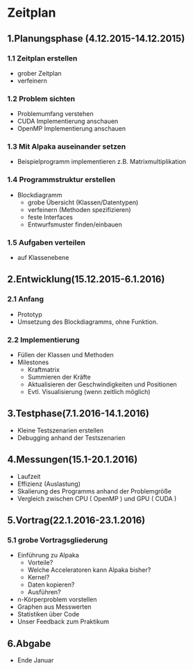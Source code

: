 # Zeitplan

## 1.Planungsphase (4.12.2015-14.12.2015)
### 1.1 Zeitplan erstellen
- grober Zeitplan
- verfeinern
### 1.2 Problem sichten
- Problemumfang verstehen
- CUDA Implementierung anschauen
- OpenMP Implementierung anschauen
### 1.3 Mit Alpaka auseinander setzen
- Beispielprogramm implementieren z.B. Matrixmultiplikation
### 1.4 Programmstruktur erstellen
- Blockdiagramm
    - grobe Übersicht (Klassen/Datentypen)
    - verfeinern (Methoden spezifizieren)
    - feste Interfaces
    - Entwurfsmuster finden/einbauen
### 1.5 Aufgaben verteilen
- auf Klassenebene
## 2.Entwicklung(15.12.2015-6.1.2016)
### 2.1 Anfang
- Prototyp
- Umsetzung des Blockdiagramms, ohne Funktion.
### 2.2 Implementierung
- Füllen der Klassen und Methoden
- Milestones
    - Kraftmatrix
    - Summieren der Kräfte
    - Aktualisieren der Geschwindigkeiten und Positionen
    - Evtl. Visualisierung (wenn zeitlich möglich)
## 3.Testphase(7.1.2016-14.1.2016)
- Kleine Testszenarien erstellen
- Debugging anhand der Testszenarien
## 4.Messungen(15.1-20.1.2016)
- Laufzeit
- Effizienz (Auslastung)
- Skalierung des Programms anhand der Problemgröße
- Vergleich zwischen CPU ( OpenMP ) und GPU ( CUDA )
## 5.Vortrag(22.1.2016-23.1.2016)
### 5.1 grobe Vortragsgliederung
- Einführung zu Alpaka
    - Vorteile?
    - Welche Acceleratoren kann Alpaka bisher?
    - Kernel?
    - Daten kopieren?
    - Ausführen?
- n-Körperproblem vorstellen
- Graphen aus Messwerten
- Statistiken über Code
- Unser Feedback zum Praktikum
## 6.Abgabe
- Ende Januar
